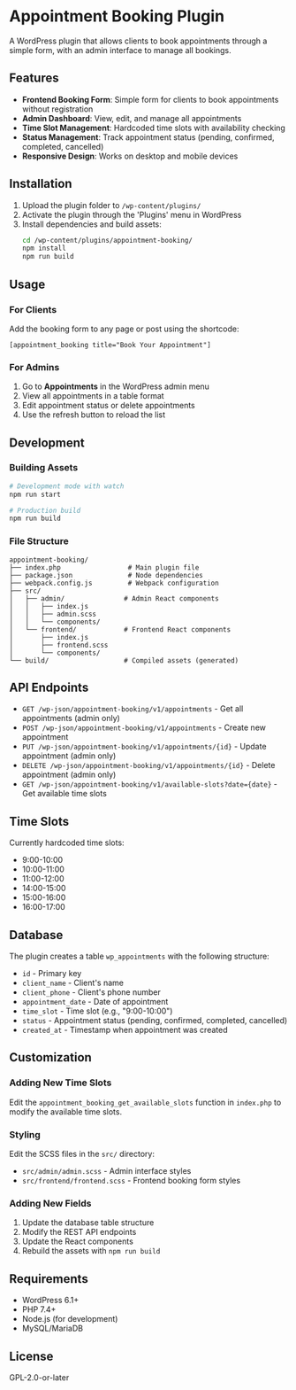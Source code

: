 # Appointment Booking Plugin

A WordPress plugin that allows clients to book appointments through a simple form, with an admin interface to manage all bookings.

## Features

- **Frontend Booking Form**: Simple form for clients to book appointments without registration
- **Admin Dashboard**: View, edit, and manage all appointments
- **Time Slot Management**: Hardcoded time slots with availability checking
- **Status Management**: Track appointment status (pending, confirmed, completed, cancelled)
- **Responsive Design**: Works on desktop and mobile devices

## Installation

1. Upload the plugin folder to `/wp-content/plugins/`
2. Activate the plugin through the 'Plugins' menu in WordPress
3. Install dependencies and build assets:
   ```bash
   cd /wp-content/plugins/appointment-booking/
   npm install
   npm run build
   ```

## Usage

### For Clients

Add the booking form to any page or post using the shortcode:

```
[appointment_booking title="Book Your Appointment"]
```

### For Admins

1. Go to **Appointments** in the WordPress admin menu
2. View all appointments in a table format
3. Edit appointment status or delete appointments
4. Use the refresh button to reload the list

## Development

### Building Assets

```bash
# Development mode with watch
npm run start

# Production build
npm run build
```

### File Structure

```
appointment-booking/
├── index.php                 # Main plugin file
├── package.json              # Node dependencies
├── webpack.config.js         # Webpack configuration
├── src/
│   ├── admin/               # Admin React components
│   │   ├── index.js
│   │   ├── admin.scss
│   │   └── components/
│   └── frontend/            # Frontend React components
│       ├── index.js
│       ├── frontend.scss
│       └── components/
└── build/                   # Compiled assets (generated)
```

## API Endpoints

- `GET /wp-json/appointment-booking/v1/appointments` - Get all appointments (admin only)
- `POST /wp-json/appointment-booking/v1/appointments` - Create new appointment
- `PUT /wp-json/appointment-booking/v1/appointments/{id}` - Update appointment (admin only)
- `DELETE /wp-json/appointment-booking/v1/appointments/{id}` - Delete appointment (admin only)
- `GET /wp-json/appointment-booking/v1/available-slots?date={date}` - Get available time slots

## Time Slots

Currently hardcoded time slots:

- 9:00-10:00
- 10:00-11:00
- 11:00-12:00
- 14:00-15:00
- 15:00-16:00
- 16:00-17:00

## Database

The plugin creates a table `wp_appointments` with the following structure:

- `id` - Primary key
- `client_name` - Client's name
- `client_phone` - Client's phone number
- `appointment_date` - Date of appointment
- `time_slot` - Time slot (e.g., "9:00-10:00")
- `status` - Appointment status (pending, confirmed, completed, cancelled)
- `created_at` - Timestamp when appointment was created

## Customization

### Adding New Time Slots

Edit the `appointment_booking_get_available_slots` function in `index.php` to modify the available time slots.

### Styling

Edit the SCSS files in the `src/` directory:

- `src/admin/admin.scss` - Admin interface styles
- `src/frontend/frontend.scss` - Frontend booking form styles

### Adding New Fields

1. Update the database table structure
2. Modify the REST API endpoints
3. Update the React components
4. Rebuild the assets with `npm run build`

## Requirements

- WordPress 6.1+
- PHP 7.4+
- Node.js (for development)
- MySQL/MariaDB

## License

GPL-2.0-or-later
